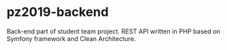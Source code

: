 # pz2019-backend
Back-end part of student team project. REST API written in PHP based on Symfony framework and Clean Architecture.
